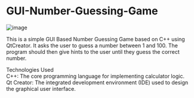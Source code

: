 # GUI-Number-Guessing-Game
![image](https://github.com/ManvendraSinghh/GUI-Number-Guessing-Game/assets/117578356/9d0106b5-b179-4fe1-b358-aa17fbcc6574)


This is a simple GUI Based Number Guessing Game based on C++ using QtCreator. It asks the user to guess a number between 1 and 100. The program should then give hints to the user until they guess the correct number.

Technologies Used  
C++: The core programming language for implementing calculator logic.  
Qt Creator: The integrated development environment (IDE) used to design the graphical user interface.
